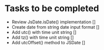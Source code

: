 # Tasks to be completed

- Review JsDate.isDate() implementation []
- Create date from string date input format []
- Add utc() with time unit string []
- Add tz() with time unit string []
- Add utcOffset() method to JSDate []

